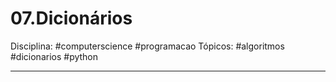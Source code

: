 # 07.Dicionários
Disciplina: #computerscience #programacao
Tópicos: #algoritmos #dicionarios #python 

---


